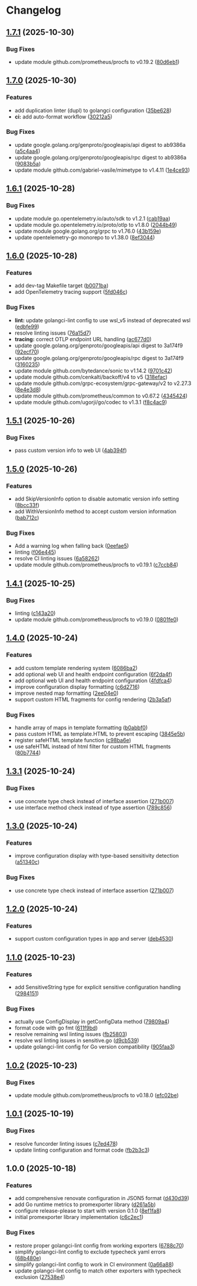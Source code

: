 # Changelog

## [1.7.1](https://github.com/d0ugal/promexporter/compare/v1.7.0...v1.7.1) (2025-10-30)


### Bug Fixes

* update module github.com/prometheus/procfs to v0.19.2 ([80d6eb1](https://github.com/d0ugal/promexporter/commit/80d6eb1510d383606c55d645feba55d1fcbae960))

## [1.7.0](https://github.com/d0ugal/promexporter/compare/v1.6.1...v1.7.0) (2025-10-30)


### Features

* add duplication linter (dupl) to golangci configuration ([35be628](https://github.com/d0ugal/promexporter/commit/35be6281037f937e673e973e56f14c6e3279e19a))
* **ci:** add auto-format workflow ([30212a5](https://github.com/d0ugal/promexporter/commit/30212a516009c92195f8a68e79e04f08d8e05a45))


### Bug Fixes

* update google.golang.org/genproto/googleapis/api digest to ab9386a ([a5c4aa4](https://github.com/d0ugal/promexporter/commit/a5c4aa43749876266f62b58a190e21cd0339f87f))
* update google.golang.org/genproto/googleapis/rpc digest to ab9386a ([9083b5a](https://github.com/d0ugal/promexporter/commit/9083b5aa8c4bca1a5568755ff30c0ad870b682f0))
* update module github.com/gabriel-vasile/mimetype to v1.4.11 ([1e4ce93](https://github.com/d0ugal/promexporter/commit/1e4ce93858f97144375389688d084a2875dfd094))

## [1.6.1](https://github.com/d0ugal/promexporter/compare/v1.6.0...v1.6.1) (2025-10-28)


### Bug Fixes

* update module go.opentelemetry.io/auto/sdk to v1.2.1 ([cab19aa](https://github.com/d0ugal/promexporter/commit/cab19aa72409e6d4e93a9006afe2881c96136229))
* update module go.opentelemetry.io/proto/otlp to v1.8.0 ([2044b49](https://github.com/d0ugal/promexporter/commit/2044b4980726e8cd2ce2106387bdabe9c4cb9223))
* update module google.golang.org/grpc to v1.76.0 ([43b159e](https://github.com/d0ugal/promexporter/commit/43b159e023df56746acf445952394dabc4f5d8c7))
* update opentelemetry-go monorepo to v1.38.0 ([8ef3044](https://github.com/d0ugal/promexporter/commit/8ef3044cd9b484d7fbede726f86eef04d5b23bbb))

## [1.6.0](https://github.com/d0ugal/promexporter/compare/v1.5.1...v1.6.0) (2025-10-28)


### Features

* add dev-tag Makefile target ([b0071ba](https://github.com/d0ugal/promexporter/commit/b0071bad111ebd90c36c9dd322a4f788e29e6011))
* add OpenTelemetry tracing support ([5fd046c](https://github.com/d0ugal/promexporter/commit/5fd046c95182c23f207cd78fa2e20e3671a9e2a1))


### Bug Fixes

* **lint:** update golangci-lint config to use wsl_v5 instead of deprecated wsl ([edbfe99](https://github.com/d0ugal/promexporter/commit/edbfe999e4e88961e1ac00d01c21c54fb0a5a667))
* resolve linting issues ([76a15d7](https://github.com/d0ugal/promexporter/commit/76a15d721844c4b91aaf5628914678b7da37f135))
* **tracing:** correct OTLP endpoint URL handling ([ac677d0](https://github.com/d0ugal/promexporter/commit/ac677d02fdeb4752192b3351eb5045ab9d8f5698))
* update google.golang.org/genproto/googleapis/api digest to 3a174f9 ([92ecf70](https://github.com/d0ugal/promexporter/commit/92ecf7042d2e67b27b16243927ed85b1c0907d06))
* update google.golang.org/genproto/googleapis/rpc digest to 3a174f9 ([3160235](https://github.com/d0ugal/promexporter/commit/316023543bb02acbdb40d86c1cd368f0cd945738))
* update module github.com/bytedance/sonic to v1.14.2 ([9701c42](https://github.com/d0ugal/promexporter/commit/9701c42234661b985a4ff966f64c7c4535292af4))
* update module github.com/cenkalti/backoff/v4 to v5 ([318efac](https://github.com/d0ugal/promexporter/commit/318efac2d02b54662fad6e9c569073cbbac85033))
* update module github.com/grpc-ecosystem/grpc-gateway/v2 to v2.27.3 ([8e4e3d8](https://github.com/d0ugal/promexporter/commit/8e4e3d889bb2971e03b3f32fa7ad042e40f42d98))
* update module github.com/prometheus/common to v0.67.2 ([4345424](https://github.com/d0ugal/promexporter/commit/4345424c7d1fd39773969c9253aaf1b0b22d6ba8))
* update module github.com/ugorji/go/codec to v1.3.1 ([f8c4ac9](https://github.com/d0ugal/promexporter/commit/f8c4ac953b23a56d659f6d94ceba9a57011e786e))

## [1.5.1](https://github.com/d0ugal/promexporter/compare/v1.5.0...v1.5.1) (2025-10-26)


### Bug Fixes

* pass custom version info to web UI ([4ab394f](https://github.com/d0ugal/promexporter/commit/4ab394f8c54c1b0129dd9dd391cda148bfada4cd))

## [1.5.0](https://github.com/d0ugal/promexporter/compare/v1.4.1...v1.5.0) (2025-10-26)


### Features

* add SkipVersionInfo option to disable automatic version info setting ([8bcc33f](https://github.com/d0ugal/promexporter/commit/8bcc33f96a76de138c149993165f83b0207de0a6))
* add WithVersionInfo method to accept custom version information ([bab712c](https://github.com/d0ugal/promexporter/commit/bab712c0c0a80078aabc76e9939c3bed4ba462b7))


### Bug Fixes

* Add a warning log when falling back ([0eefae5](https://github.com/d0ugal/promexporter/commit/0eefae5d9c7fedd644645046fa2790c3b1593d60))
* linting ([f06e445](https://github.com/d0ugal/promexporter/commit/f06e44502f22f37fbb829bc83e11eac4b7605eea))
* resolve CI linting issues ([6a58262](https://github.com/d0ugal/promexporter/commit/6a5826289f85f8749341b1e70bc12c2b591dc9d9))
* update module github.com/prometheus/procfs to v0.19.1 ([c7ccb84](https://github.com/d0ugal/promexporter/commit/c7ccb84b69ba5a08c0b837c5c77c6820107518c3))

## [1.4.1](https://github.com/d0ugal/promexporter/compare/v1.4.0...v1.4.1) (2025-10-25)


### Bug Fixes

* linting ([c143a20](https://github.com/d0ugal/promexporter/commit/c143a20b95aa83cc87191e80922db69bf9b48e37))
* update module github.com/prometheus/procfs to v0.19.0 ([0801fe0](https://github.com/d0ugal/promexporter/commit/0801fe08394bc4915654cf85a9c4dafde2f2a16a))

## [1.4.0](https://github.com/d0ugal/promexporter/compare/v1.3.1...v1.4.0) (2025-10-24)


### Features

* add custom template rendering system ([6086ba2](https://github.com/d0ugal/promexporter/commit/6086ba2c5e66b062ee3f3816f932e326dc8c9fa6))
* add optional web UI and health endpoint configuration ([6f2da4f](https://github.com/d0ugal/promexporter/commit/6f2da4f0dc7a0e0ec982b5201c2c3ddabb070836))
* add optional web UI and health endpoint configuration ([4fdfca4](https://github.com/d0ugal/promexporter/commit/4fdfca450361e21b091598d48f4076b4ee128af2))
* improve configuration display formatting ([c6d2716](https://github.com/d0ugal/promexporter/commit/c6d27166de7e329fecc0a5c7bcb8d3021247430d))
* improve nested map formatting ([2ee04e0](https://github.com/d0ugal/promexporter/commit/2ee04e02759e6ce30f6c27c05dc994a96b40b3c0))
* support custom HTML fragments for config rendering ([2b3a5af](https://github.com/d0ugal/promexporter/commit/2b3a5afd01ff912d7b7ed70b5b20c0ff5a67e5f3))


### Bug Fixes

* handle array of maps in template formatting ([b0abbf0](https://github.com/d0ugal/promexporter/commit/b0abbf02cd29d4d43acb9481ebbae11bedb7eb61))
* pass custom HTML as template.HTML to prevent escaping ([3845e5b](https://github.com/d0ugal/promexporter/commit/3845e5b3c25bf1067e29ff4748394e7cd4e865a3))
* register safeHTML template function ([c98ba6e](https://github.com/d0ugal/promexporter/commit/c98ba6eb939b6dc4908dfcd4cfd8c1e90c5bd300))
* use safeHTML instead of html filter for custom HTML fragments ([80b7744](https://github.com/d0ugal/promexporter/commit/80b7744c64cf390d91ac79c35a4d33f442a50b0c))

## [1.3.1](https://github.com/d0ugal/promexporter/compare/v1.3.0...v1.3.1) (2025-10-24)


### Bug Fixes

* use concrete type check instead of interface assertion ([271b007](https://github.com/d0ugal/promexporter/commit/271b007fb44b9911ea81c1ef3350ae4980d1188f))
* use interface method check instead of type assertion ([789c856](https://github.com/d0ugal/promexporter/commit/789c8565a5af4e3dc04f42adcae29d73d06773d7))

## [1.3.0](https://github.com/d0ugal/promexporter/compare/v1.2.0...v1.3.0) (2025-10-24)


### Features

* improve configuration display with type-based sensitivity detection ([a51340c](https://github.com/d0ugal/promexporter/commit/a51340ce7d5c07068e97072f911fbeb39c3d3210))


### Bug Fixes

* use concrete type check instead of interface assertion ([271b007](https://github.com/d0ugal/promexporter/commit/271b007fb44b9911ea81c1ef3350ae4980d1188f))

## [1.2.0](https://github.com/d0ugal/promexporter/compare/v1.1.0...v1.2.0) (2025-10-24)


### Features

* support custom configuration types in app and server ([deb4530](https://github.com/d0ugal/promexporter/commit/deb4530423cb46b2d0ce2e7310134f2507b6219e))

## [1.1.0](https://github.com/d0ugal/promexporter/compare/v1.0.2...v1.1.0) (2025-10-23)


### Features

* add SensitiveString type for explicit sensitive configuration handling ([2984151](https://github.com/d0ugal/promexporter/commit/298415176ba2b8fdb08b8bb5c249aa91f079c409))


### Bug Fixes

* actually use ConfigDisplay in getConfigData method ([79809a4](https://github.com/d0ugal/promexporter/commit/79809a40c05b1e41e9a0190540f05da805f3b82e))
* format code with go fmt ([611f9bd](https://github.com/d0ugal/promexporter/commit/611f9bd3136116d9b0beed3ad2ef547610821a9a))
* resolve remaining wsl linting issues ([fb25803](https://github.com/d0ugal/promexporter/commit/fb25803e3b4de5cd590d493824602c2f1aee352d))
* resolve wsl linting issues in sensitive.go ([d9cb539](https://github.com/d0ugal/promexporter/commit/d9cb53912f827424d2c5d63e9a060e26c4e7ea90))
* update golangci-lint config for Go version compatibility ([905faa3](https://github.com/d0ugal/promexporter/commit/905faa304747fd4ff112caf3f887459cc91cbfd0))

## [1.0.2](https://github.com/d0ugal/promexporter/compare/v1.0.1...v1.0.2) (2025-10-23)


### Bug Fixes

* update module github.com/prometheus/procfs to v0.18.0 ([efc02be](https://github.com/d0ugal/promexporter/commit/efc02be5989fbd5297925b5477952c069b48ad6e))

## [1.0.1](https://github.com/d0ugal/promexporter/compare/v1.0.0...v1.0.1) (2025-10-19)


### Bug Fixes

* resolve funcorder linting issues ([c7ed478](https://github.com/d0ugal/promexporter/commit/c7ed478f9cdad858799438158d37523d9aeb38f3))
* update linting configuration and format code ([fb2b3c3](https://github.com/d0ugal/promexporter/commit/fb2b3c3a7be2196c5c77aaf1899fb517482aec1d))

## 1.0.0 (2025-10-18)


### Features

* add comprehensive renovate configuration in JSON5 format ([d430d39](https://github.com/d0ugal/promexporter/commit/d430d397f3758d6b61ba731bf6e5b14b5c630a0d))
* add Go runtime metrics to promexporter library ([d261a5b](https://github.com/d0ugal/promexporter/commit/d261a5b71ad1e4f3c6fbb9d9ac20483f4a25971b))
* configure release-please to start with version 0.1.0 ([8ef1fa8](https://github.com/d0ugal/promexporter/commit/8ef1fa822c0c504ce3b8887b67dd6a7c6dc2ac90))
* initial promexporter library implementation ([c6c2ec1](https://github.com/d0ugal/promexporter/commit/c6c2ec110fc73d1cd5223161dc81d6e8109e5145))


### Bug Fixes

* restore proper golangci-lint config from working exporters ([6788c70](https://github.com/d0ugal/promexporter/commit/6788c701090db248ea8b26f007526bbc051a7d6e))
* simplify golangci-lint config to exclude typecheck yaml errors ([68b480e](https://github.com/d0ugal/promexporter/commit/68b480eb01fe9dc4b810cf63580855293e1a398a))
* simplify golangci-lint config to work in CI environment ([0a66a88](https://github.com/d0ugal/promexporter/commit/0a66a8873e0ef16a170d3e5492710755996dfc29))
* update golangci-lint config to match other exporters with typecheck exclusion ([27538e4](https://github.com/d0ugal/promexporter/commit/27538e4568dac835ad121b9734bf527b4d8f3b2a))
